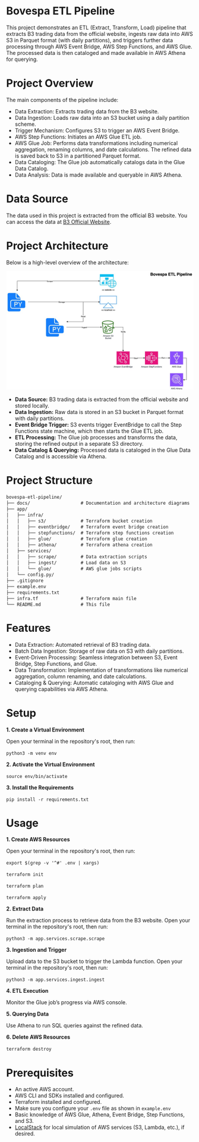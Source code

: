 # Bovespa ETL Pipeline

This project demonstrates an ETL (Extract, Transform, Load) pipeline that extracts B3 trading data from the official website, ingests raw data into AWS S3 in Parquet format (with daily partitions), and triggers further data processing through AWS Event Bridge, AWS Step Functions, and AWS Glue. The processed data is then cataloged and made available in AWS Athena for querying.

# Project Overview

The main components of the pipeline include:
- Data Extraction: Extracts trading data from the B3 website.
- Data Ingestion: Loads raw data into an S3 bucket using a daily partition scheme.
- Trigger Mechanism: Configures S3 to trigger an AWS Event Bridge.
- AWS Step Functions: Initiates an AWS Glue ETL job.
- AWS Glue Job: Performs data transformations including numerical aggregation, renaming columns, and date calculations. The refined data is saved back to S3 in a partitioned Parquet format.
- Data Cataloging: The Glue job automatically catalogs data in the Glue Data Catalog.
- Data Analysis: Data is made available and queryable in AWS Athena.

# Data Source

The data used in this project is extracted from the official B3 website. You can access the data at [B3 Official Website](https://sistemaswebb3-listados.b3.com.br/indexPage/day/IBOV?language=pt-br).

# Project Architecture

Below is a high-level overview of the architecture:

![Architecture Diagram](docs/architecture-diagram.jpg)

- **Data Source:** B3 trading data is extracted from the official website and stored locally. 
- **Data Ingestion:** Raw data is stored in an S3 bucket in Parquet format with daily partitions.
- **Event Bridge Trigger:** S3 events trigger EventBridge to call the Step Functions state machine, which then starts the Glue ETL job.
- **ETL Processing:** The Glue job processes and transforms the data, storing the refined output in a separate S3 directory.
- **Data Catalog & Querying:** Processed data is cataloged in the Glue Data Catalog and is accessible via Athena.

# Project Structure

```
bovespa-etl-pipeline/
├── docs/                   # Documentation and architecture diagrams
├── app/
│   ├── infra/
│   │   ├── s3/             # Terraform bucket creation
│   │   ├── eventbridge/    # Terraform event bridge creation
│   │   ├── stepfunctions/  # Terraform step functions creation
│   │   ├── glue/           # Terraform glue creation
│   │   ├── athena/         # Terraform athena creation
│   ├── services/
│   │   ├── scrape/         # Data extraction scripts
│   │   ├── ingest/         # Load data on S3
│   │   └── glue/           # AWS glue jobs scripts
│   └── config.py/          
├── .gitignore
├── example.env
├── requirements.txt        
├── infra.tf                # Terraform main file
└── README.md               # This file
```

# Features
- Data Extraction: Automated retrieval of B3 trading data.
- Batch Data Ingestion: Storage of raw data on S3 with daily partitions.
- Event-Driven Processing: Seamless integration between S3, Event Bridge, Step Functions, and Glue.
- Data Transformation: Implementation of transformations like numerical aggregation, column renaming, and date calculations.
- Cataloging & Querying: Automatic cataloging with AWS Glue and querying capabilities via AWS Athena.

# Setup

**1. Create a Virtual Environment**

Open your terminal in the repository's root, then run:

`python3 -m venv env`

**2. Activate the Virtual Environment**

`source env/bin/activate`

**3. Install the Requirements**

`pip install -r requirements.txt`


# Usage

**1. Create AWS Resources**

Open your terminal in the repository's root, then run:

`export $(grep -v '^#' .env | xargs)`

`terraform init`

`terraform plan`

`terraform apply`

**2. Extract Data**

Run the extraction process to retrieve data from the B3 website. Open your terminal in the repository's root, then run:

`python3 -m app.services.scrape.scrape`

**3. Ingestion and Trigger** 

Upload data to the S3 bucket to trigger the Lambda function. Open your terminal in the repository's root, then run:

`python3 -m app.services.ingest.ingest`

**4. ETL Execution**

Monitor the Glue job’s progress via AWS console.

**5. Querying Data**

Use Athena to run SQL queries against the refined data.

**6. Delete AWS Resources**

`terraform destroy`

# Prerequisites
- An active AWS account.
- AWS CLI and SDKs installed and configured.
- Terraform installed and configured.
- Make sure you configure your `.env` file as shown in `example.env`
- Basic knowledge of AWS Glue, Athena, Event Bridge, Step Functions, and S3.
- [LocalStack](https://github.com/localstack/localstack) for local simulation of AWS services (S3, Lambda, etc.), if desired.
